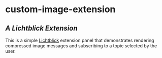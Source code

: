 # custom-image-extension

## _A Lichtblick Extension_

This is a simple [Lichtblick](https://github.com/Lichtblick-Suite) extension panel that demonstrates
rendering compressed image messages and subscribing to a topic selected by the user.

